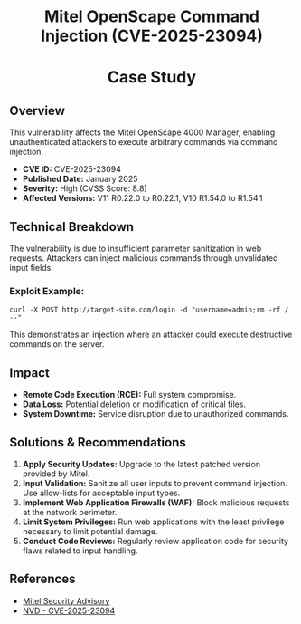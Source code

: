 
# <p align="center"> Mitel OpenScape Command Injection (CVE-2025-23094)<p align="center">
# <p align="center"> Case Study<p align="center">

## Overview
This vulnerability affects the Mitel OpenScape 4000 Manager, enabling unauthenticated attackers to execute arbitrary commands via command injection.

- **CVE ID:** CVE-2025-23094  
- **Published Date:** January 2025  
- **Severity:** High (CVSS Score: 8.8)  
- **Affected Versions:** V11 R0.22.0 to R0.22.1, V10 R1.54.0 to R1.54.1  

## Technical Breakdown
The vulnerability is due to insufficient parameter sanitization in web requests. Attackers can inject malicious commands through unvalidated input fields.

### Exploit Example:
```
curl -X POST http://target-site.com/login -d "username=admin;rm -rf / --"
```
This demonstrates an injection where an attacker could execute destructive commands on the server.

## Impact
- **Remote Code Execution (RCE):** Full system compromise.
- **Data Loss:** Potential deletion or modification of critical files.
- **System Downtime:** Service disruption due to unauthorized commands.

## Solutions & Recommendations
1. **Apply Security Updates:** Upgrade to the latest patched version provided by Mitel.
2. **Input Validation:** Sanitize all user inputs to prevent command injection. Use allow-lists for acceptable input types.
3. **Implement Web Application Firewalls (WAF):** Block malicious requests at the network perimeter.
4. **Limit System Privileges:** Run web applications with the least privilege necessary to limit potential damage.
5. **Conduct Code Reviews:** Regularly review application code for security flaws related to input handling.

## References
- [Mitel Security Advisory](https://www.mitel.com/en-ca/support/security-advisories/mitel-product-security-advisory-misa-2025-0001)  
- [NVD - CVE-2025-23094](https://nvd.nist.gov/vuln/detail/CVE-2025-23094)
